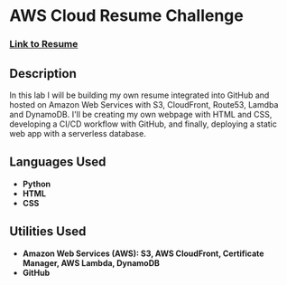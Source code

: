 <h1>AWS Cloud Resume Challenge</h1>

 ### [Link to Resume](https://kelvinaguilar-aws.com/)

<h2>Description</h2>
In this lab I will be building my own resume integrated into GitHub and hosted on Amazon Web Services with S3, CloudFront, Route53, Lamdba and DynamoDB. I'll be creating my own webpage with HTML and CSS, developing a CI/CD workflow with GitHub, and finally, deploying a static web app with a serverless database. 
<br />


<h2>Languages Used</h2>

- <b>Python</b>
- <b>HTML</b>
- <b>CSS</b>

<h2>Utilities Used</h2>

- <b>Amazon Web Services (AWS): S3, AWS CloudFront, Certificate Manager, AWS Lambda, DynamoDB </b>
- <b>GitHub</b>

<!--
 ```diff
- text in red
+ text in green
! text in orange
# text in gray
